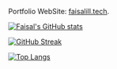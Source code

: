 
Portfolio WebSite: [faisalill.tech](https://faisalill.tech).

[![Faisal's GitHub stats](https://github-readme-stats.vercel.app/api?username=faisalill&theme=radical)](https://github.com/faisalill/github-readme-stats)

[![GitHub Streak](https://streak-stats.demolab.com/?user=faisalill&theme=radical)](https://git.io/streak-stats)

[![Top Langs](https://github-readme-stats.vercel.app/api/top-langs/?username=faisalill&layout=compact&theme=radical)](https://github.com/faisalill/github-readme-stats)


